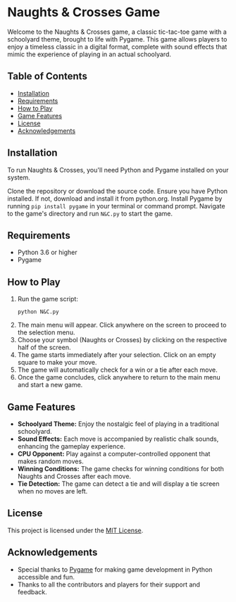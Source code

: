 # Naughts & Crosses Game

Welcome to the Naughts & Crosses game, a classic tic-tac-toe game with a schoolyard theme, brought to life with Pygame. This game allows players to enjoy a timeless classic in a digital format, complete with sound effects that mimic the experience of playing in an actual schoolyard.

## Table of Contents
- [Installation](#installation)
- [Requirements](#requirements)
- [How to Play](#how-to-play)
- [Game Features](#game-features)
- [License](#license)
- [Acknowledgements](#acknowledgements)

## Installation
To run Naughts & Crosses, you'll need Python and Pygame installed on your system.

Clone the repository or download the source code.
Ensure you have Python installed. If not, download and install it from python.org.
Install Pygame by running ```pip install pygame``` in your terminal or command prompt.
Navigate to the game's directory and run 
```N&C.py```
to start the game.

## Requirements

- Python 3.6 or higher
- Pygame

## How to Play

1. Run the game script:
    ```
    python N&C.py
    ```
2. The main menu will appear. Click anywhere on the screen to proceed to the selection menu.
3. Choose your symbol (Naughts or Crosses) by clicking on the respective half of the screen.
4. The game starts immediately after your selection. Click on an empty square to make your move.
5. The game will automatically check for a win or a tie after each move.
6. Once the game concludes, click anywhere to return to the main menu and start a new game.

## Game Features

- **Schoolyard Theme:** Enjoy the nostalgic feel of playing in a traditional schoolyard.
- **Sound Effects:** Each move is accompanied by realistic chalk sounds, enhancing the gameplay experience.
- **CPU Opponent:** Play against a computer-controlled opponent that makes random moves.
- **Winning Conditions:** The game checks for winning conditions for both Naughts and Crosses after each move.
- **Tie Detection:** The game can detect a tie and will display a tie screen when no moves are left.

## License

This project is licensed under the [MIT License](LICENSE).

## Acknowledgements

- Special thanks to [Pygame](https://www.pygame.org/news) for making game development in Python accessible and fun.
- Thanks to all the contributors and players for their support and feedback.

